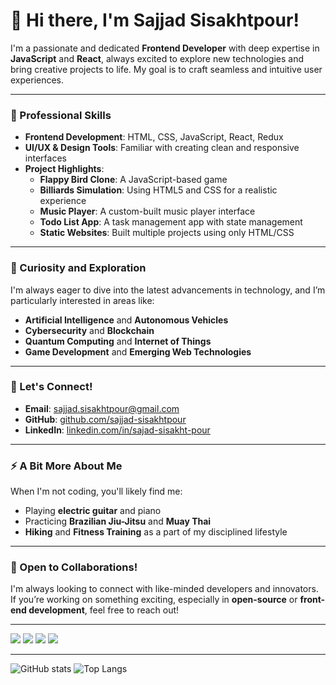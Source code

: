 # 👋 Hi there, I'm Sajjad Sisakhtpour!

I'm a passionate and dedicated **Frontend Developer** with deep expertise in **JavaScript** and **React**, always excited to explore new technologies and bring creative projects to life. My goal is to craft seamless and intuitive user experiences.

---

### 💼 Professional Skills
- **Frontend Development**: HTML, CSS, JavaScript, React, Redux
- **UI/UX & Design Tools**: Familiar with creating clean and responsive interfaces
- **Project Highlights**:
  - **Flappy Bird Clone**: A JavaScript-based game
  - **Billiards Simulation**: Using HTML5 and CSS for a realistic experience
  - **Music Player**: A custom-built music player interface
  - **Todo List App**: A task management app with state management
  - **Static Websites**: Built multiple projects using only HTML/CSS

---

### 🧠 Curiosity and Exploration
I'm always eager to dive into the latest advancements in technology, and I’m particularly interested in areas like:
- **Artificial Intelligence** and **Autonomous Vehicles**
- **Cybersecurity** and **Blockchain**
- **Quantum Computing** and **Internet of Things**
- **Game Development** and **Emerging Web Technologies**

---

### 💬 Let's Connect!
- **Email**: [sajjad.sisakhtpour@gmail.com](mailto:sajjad.sisakhtpour@gmail.com)
- **GitHub**: [github.com/sajjad-sisakhtpour](https://github.com/sajjad-sisakhtpour)
- **LinkedIn**: [linkedin.com/in/sajad-sisakht-pour](https://ir.linkedin.com/in/sajad-sisakht-pour)

---

### ⚡ A Bit More About Me
When I'm not coding, you'll likely find me:
- Playing **electric guitar** and piano
- Practicing **Brazilian Jiu-Jitsu** and **Muay Thai**
- **Hiking** and **Fitness Training** as a part of my disciplined lifestyle

---

### 📢 Open to Collaborations!
I'm always looking to connect with like-minded developers and innovators. If you’re working on something exciting, especially in **open-source** or **front-end development**, feel free to reach out!

---

<!-- Badges for programming languages and tools -->
<p align="left">
  <img src="https://img.shields.io/badge/JavaScript-F7DF1E?logo=javascript&logoColor=black&style=for-the-badge" />
  <img src="https://img.shields.io/badge/React-61DAFB?logo=react&logoColor=white&style=for-the-badge" />
  <img src="https://img.shields.io/badge/HTML5-E34F26?logo=html5&logoColor=white&style=for-the-badge" />
  <img src="https://img.shields.io/badge/CSS3-1572B6?logo=css3&logoColor=white&style=for-the-badge" />
</p>

---

![GitHub stats](https://github-readme-stats.vercel.app/api?username=sajjad-sisakhtpour&show_icons=true&count_private=true&theme=tokyonight)
![Top Langs](https://github-readme-stats.vercel.app/api/top-langs/?username=sajjad-sisakhtpour&theme=tokyonight)

<!-- ![GitHub Streak](https://github-readme-streak-stats.herokuapp.com/?user=sajjad-sisakhtpour&theme=tokyonight) -->

<!-- [![Ashutosh's github activity graph](https://github-readme-activity-graph.vercel.app/graph?username=sajjad-sisakhtpour&theme=tokyo-night)](https://github.com/ashutosh00710/github-readme-activity-graph) -->

<!-- ![Profile Views](https://komarev.com/ghpvc/?username=sajjad-sisakhtpour&color=blueviolet) -->
